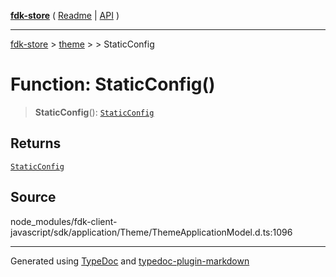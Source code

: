 [**fdk-store**](../../../README.md) ( [Readme](../../../README.md) \| [API](../../../API.md) )

---

[fdk-store](../../../API.md) > [theme](../../README.md) > [<internal>](../README.md) > StaticConfig

# Function: StaticConfig()

> **StaticConfig**(): [`StaticConfig`](../type-aliases/type-alias.StaticConfig.md)

## Returns

[`StaticConfig`](../type-aliases/type-alias.StaticConfig.md)

## Source

node_modules/fdk-client-javascript/sdk/application/Theme/ThemeApplicationModel.d.ts:1096

---

Generated using [TypeDoc](https://typedoc.org/) and [typedoc-plugin-markdown](https://www.npmjs.com/package/typedoc-plugin-markdown)
